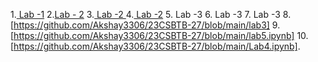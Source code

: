 1.<a href="https://github.com/Akshay3306/23CSBTB-27/blob/main/LAB_1.ipynb"> Lab -1</a>
2.<a href ="https://github.com/Akshay3306/23CSBTB-27/blob/main/LAB2.ipynb">Lab - 2</a>
3.<a href ="https://github.com/Akshay3306/23CSBTB-27/blob/main/BFS.ipynb"> Lab -2 </a>
4.<a href ="https://github.com/Akshay3306/23CSBTB-27/blob/main/Untitled6.ipynb"> Lab -2</a>
5.<a herf="https://github.com/Akshay3306/23CSBTB-27/blob/main/lab3"> Lab -3</a>
6.<a herf="https://github.com/Akshay3306/23CSBTB-27/blob/main/lab3"> Lab -3</a>
7.<a herf="https://github.com/Akshay3306/23CSBTB-27/blob/main/lab3"> Lab -3</a>
8. [https://github.com/Akshay3306/23CSBTB-27/blob/main/lab3]
9. [https://github.com/Akshay3306/23CSBTB-27/blob/main/lab5.ipynb]
10. [https://github.com/Akshay3306/23CSBTB-27/blob/main/Lab4.ipynb].

